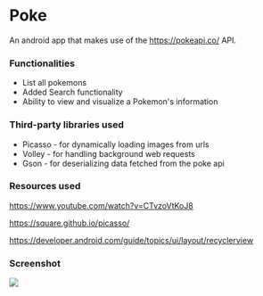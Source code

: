 # Poke

An android app that makes use of the https://pokeapi.co/ API.

### Functionalities
* List all pokemons
* Added Search functionality
* Ability to view and visualize a Pokemon's information

### Third-party libraries used
* Picasso - for dynamically loading images from urls
* Volley - for handling background web requests
* Gson - for deserializing data fetched from the poke api

### Resources used
https://www.youtube.com/watch?v=CTvzoVtKoJ8

https://square.github.io/picasso/

https://developer.android.com/guide/topics/ui/layout/recyclerview

### Screenshot
<img src="https://i.imgur.com/yNdARge.png">
